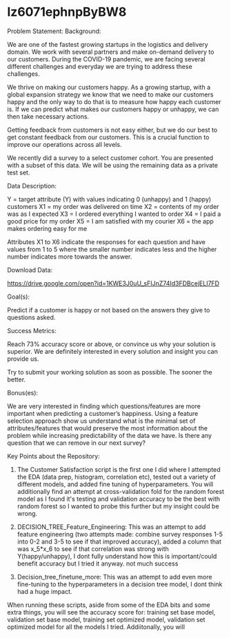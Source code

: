 # lz6071ephnpByBW8

Problem Statement: 
Background:

We are one of the fastest growing startups in the logistics and delivery domain. We work with several partners and make on-demand delivery to our customers. During the COVID-19 pandemic, we are facing several different challenges and everyday we are trying to address these challenges. 

We thrive on making our customers happy. As a growing startup, with a global expansion strategy we know that we need to make our customers happy and the only way to do that is to measure how happy each customer is. If we can predict what makes our customers happy or unhappy, we can then take necessary actions. 

Getting feedback from customers is not easy either, but we do our best to get constant feedback from our customers. This is a crucial function to improve our operations across all levels. 

We recently did a survey to a select customer cohort. You are presented with a subset of this data. We will be using the remaining data as a private test set.

Data Description:

Y = target attribute (Y) with values indicating 0 (unhappy) and 1 (happy) customers
X1 = my order was delivered on time
X2 = contents of my order was as I expected
X3 = I ordered everything I wanted to order
X4 = I paid a good price for my order 
X5 = I am satisfied with my courier
X6 = the app makes ordering easy for me 

Attributes X1 to X6 indicate the responses for each question and have values from 1 to 5 where the smaller number indicates less and the higher number indicates more towards the answer. 

Download Data:

https://drive.google.com/open?id=1KWE3J0uU_sFIJnZ74Id3FDBcejELI7FD

Goal(s):

Predict if a customer is happy or not based on the answers they give to questions asked.

Success Metrics:

Reach 73% accuracy score or above, or convince us why your solution is superior. We are definitely interested in every solution and insight you can provide us.

Try to submit your working solution as soon as possible. The sooner the better.

Bonus(es):

We are very interested in finding which questions/features are more important when predicting a customer’s happiness. Using a feature selection approach show us understand what is the minimal set of attributes/features that would preserve the most information about the problem while increasing predictability of the data we have. Is there any question that we can remove in our next survey?

Key Points about the Repository:

1. The Customer Satisfaction script is the first one I did where I attempted the EDA (data prep, histogram, correlation etc), tested out a variety of different models, and added fine tuning of hyperparameters. You will additionally find an attempt at cross-validation fold for the random forest model as I found it's testing and validation accuracy to be the best with random forest so I wanted to probe this further but my insight could be wrong.

2. DECISION_TREE_Feature_Engineering: This was an attempt to add feature engineering (two attempts made: combine survey responses 1-5 into 0-2 and 3-5 to see if that improved accuracy), added a column that was x_5*x_6 to see if that correlation was strong with Y(happy/unhappy), I dont fully understand how this is important/could benefit accuracy but I tried it anyway. not much success

3. Decision_tree_finetune_more: This was an attempt to add even more fine-tuning to the hyperparameters in a decision tree model, I dont think had a huge impact.

When running these scripts, aside from some of the EDA bits and some extra things, you will see the accuracy score for: training set base model, validation set base model,  training set optimized model, validation set optimized model for all the models I tried. Addiitonally, you will 
